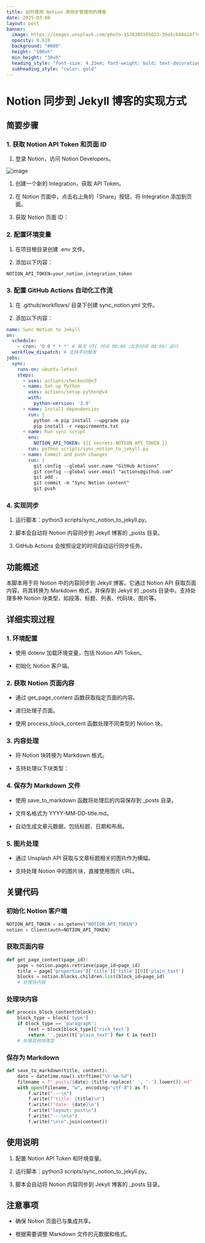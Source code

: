 ```yaml
---
title: 如何使用 Notion 来同步管理你的博客
date: 2025-03-08
layout: post
banner:
  image: https://images.unsplash.com/photo-1578305595623-39a5cb48a187?crop=entropy&cs=tinysrgb&fit=max&fm=jpg&ixid=M3w2OTIwMzJ8MHwxfHJhbmRvbXx8fHx8fHx8fDE3NDE0MjE5Nzl8&ixlib=rb-4.0.3&q=80&w=1080
  opacity: 0.618
  background: "#000"
  height: "100vh"
  min_height: "38vh"
  heading_style: "font-size: 4.25em; font-weight: bold; text-decoration: underline"
  subheading_style: "color: gold"
---
```


# Notion 同步到 Jekyll 博客的实现方式

## 简要步骤

### 1. 获取 Notion API Token 和页面 ID

1. 登录 Notion，访问 Notion Developers。

![image](https://prod-files-secure.s3.us-west-2.amazonaws.com/a7a0cc5a-89b9-4cda-8686-1fba0ca52f40/d19c1afe-dea5-4312-9333-786b0ba83054/image.png?X-Amz-Algorithm=AWS4-HMAC-SHA256&X-Amz-Content-Sha256=UNSIGNED-PAYLOAD&X-Amz-Credential=ASIAZI2LB4665P3UEYEC%2F20250308%2Fus-west-2%2Fs3%2Faws4_request&X-Amz-Date=20250308T081939Z&X-Amz-Expires=3600&X-Amz-Security-Token=IQoJb3JpZ2luX2VjEBAaCXVzLXdlc3QtMiJHMEUCIHXJE%2FfVBPXlOpbhvG4RT8%2FN89G%2Bb1EjjV7gDj1GYioNAiEA%2BLCOu7LJPKPSQ73CjnTTCLKZp4PJFnxcHxEqJEDekWwq%2FwMIWBAAGgw2Mzc0MjMxODM4MDUiDEwn0XT3aQPe1cVrfSrcAwZa4AW4UGA2wjgFQYpP8h8SralP1mwL9sDF9lQql4r156kvTm1I7w08%2Fvhys4r%2Bl9tuxe%2FMXcblhbcSIYm544jfzdjnuKNIGNY6mlkVlp9cRQoC4JZiCQJrgFjqOGuTjT6vtdg017apyoVv%2Bs66CD%2FuohRGy2iJ9D6K8SpRHvW%2F2M2qrUXrw1Lh%2BVZ34NaKa46gaYGy516UBcIw0bpH9zPYV5xWquaupHVkrk4cbxTDfeVk%2Bq0o9e5xlTkoz5nPtB8F04Wfms1LJWUIFX3iCPzZYNRyfKZZVsFlhVdEAeaTy1d12%2FlnDG%2BhQeGNgXOHd6XllTn435PvhJEUAJq0gto%2B7wJveKpAvyRLRGOK1D1plYz97xrNDWnlvbXnDi6%2BNOyorHUfih609DKcUyt6UAjQFM5gx9uIgM1OpNork2YGOXi1tJ%2BWwaRNRev2M0%2Fc4s0r5NNUu9q9dz1CaOFGuxyFSk9mSt9RMfwNDcsOhVrjxcFL20pNbwnJo6AbTDB%2BZsPWkModF7kkjydMQQWL7GKQ9Jdld48Z7RSIpovaSa3JcVF8rLnTSdC48JCRCd8smaBExskOeZaPlUTDqQshxMz5TWp%2FJT%2Fz9Rr3zNZHOYfP6bkEXgu%2F5SErWT1wMN%2Fgr74GOqUBeugEk5eatj2yCaK7WRQCh4N5cMiju1aHNfCwCgg9oUODYmPtfyH7G3mbqCja3znFKrRWND6DkWrbqf6Dctdcf6uAcnpN5A7hBf2BbCCp5IlMsCXb8wA68oCSa88vTi1IfFL9aw%2Fk4wCbt%2F8lISGPQFCFk%2B9tiKxMXLxdd%2FMDWeg1S5VlGG%2BRJDg0UdoVCiRtPeQfu%2FIsDM97fblop%2FXlGCXWxgq5&X-Amz-Signature=661d7fe488c859c285a2567d86f599ab7086d6f902cc010fdac089685c6fa8e4&X-Amz-SignedHeaders=host&x-id=GetObject)

1. 创建一个新的 Integration，获取 API Token。

1. 在 Notion 页面中，点击右上角的「Share」按钮，将 Integration 添加到页面。

1. 获取 Notion 页面 ID：


### 2. 配置环境变量

1. 在项目根目录创建 .env 文件。

1. 添加以下内容：

```javascript
NOTION_API_TOKEN=your_notion_integration_token
```

### 3. 配置 GitHub Actions 自动化工作流

1. 在 .github/workflows/ 目录下创建 sync_notion.yml 文件。

1. 添加以下内容：

```yaml
name: Sync Notion to Jekyll
on:
  schedule:
    - cron: '0 0 * * *' # 每天 UTC 时间 00:00（北京时间 08:00）运行
  workflow_dispatch: # 支持手动触发
jobs:
  sync:
    runs-on: ubuntu-latest
    steps:
      - uses: actions/checkout@v3
      - name: Set up Python
        uses: actions/setup-python@v4
        with:
          python-version: '3.9'
      - name: Install dependencies
        run: |
          python -m pip install --upgrade pip
          pip install -r requirements.txt
      - name: Run sync script
        env:
          NOTION_API_TOKEN: ${{ secrets.NOTION_API_TOKEN }}
        run: python scripts/sync_notion_to_jekyll.py
      - name: Commit and push changes
        run: |
          git config --global user.name "GitHub Actions"
          git config --global user.email "actions@github.com"
          git add .
          git commit -m "Sync Notion content"
          git push
```

### 4. 实现同步

1. 运行脚本：python3 scripts/sync_notion_to_jekyll.py。

1. 脚本会自动将 Notion 内容同步到 Jekyll 博客的 _posts 目录。

1. GitHub Actions 会按照设定的时间自动运行同步任务。

## 功能概述

本脚本用于将 Notion 中的内容同步到 Jekyll 博客。它通过 Notion API 获取页面内容，将其转换为 Markdown 格式，并保存到 Jekyll 的 _posts 目录中。支持处理多种 Notion 块类型，如段落、标题、列表、代码块、图片等。

## 详细实现过程

### 1. 环境配置

- 使用 dotenv 加载环境变量，包括 Notion API Token。

- 初始化 Notion 客户端。

### 2. 获取 Notion 页面内容

- 通过 get_page_content 函数获取指定页面的内容。

- 递归处理子页面。

- 使用 process_block_content 函数处理不同类型的 Notion 块。

### 3. 内容处理

- 将 Notion 块转换为 Markdown 格式。

- 支持处理以下块类型：


### 4. 保存为 Markdown 文件

- 使用 save_to_markdown 函数将处理后的内容保存到 _posts 目录。

- 文件名格式为 YYYY-MM-DD-title.md。

- 自动生成文章元数据，包括标题、日期和布局。

### 5. 图片处理

- 通过 Unsplash API 获取与文章标题相关的图片作为横幅。

- 支持处理 Notion 中的图片块，直接使用图片 URL。

## 关键代码

### 初始化 Notion 客户端

```python
NOTION_API_TOKEN = os.getenv("NOTION_API_TOKEN")
notion = Client(auth=NOTION_API_TOKEN)
```

### 获取页面内容

```python
def get_page_content(page_id):
    page = notion.pages.retrieve(page_id=page_id)
    title = page['properties']['title']['title'][0]['plain_text']
    blocks = notion.blocks.children.list(block_id=page_id)
    # 处理块内容
```

### 处理块内容

```python
def process_block_content(block):
    block_type = block['type']
    if block_type == 'paragraph':
        text = block[block_type]['rich_text']
        return ''.join([t['plain_text'] for t in text])
    # 处理其他块类型
```

### 保存为 Markdown

```python
def save_to_markdown(title, content):
    date = datetime.now().strftime("%Y-%m-%d")
    filename = f"_posts/{date}-{title.replace(' ', '-').lower()}.md"
    with open(filename, "w", encoding="utf-8") as f:
        f.write("---\n")
        f.write(f"title: {title}\n")
        f.write(f"date: {date}\n")
        f.write("layout: post\n")
        f.write("---\n\n")
        f.write("\n\n".join(content))
```

## 使用说明

1. 配置 Notion API Token 和环境变量。

1. 运行脚本：python3 scripts/sync_notion_to_jekyll.py。

1. 脚本会自动将 Notion 内容同步到 Jekyll 博客的 _posts 目录。

## 注意事项

- 确保 Notion 页面已与集成共享。

- 根据需要调整 Markdown 文件的元数据和格式。